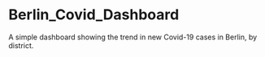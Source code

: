 # Berlin_Covid_Dashboard
A simple dashboard showing the trend in new Covid-19 cases in Berlin, by district.
